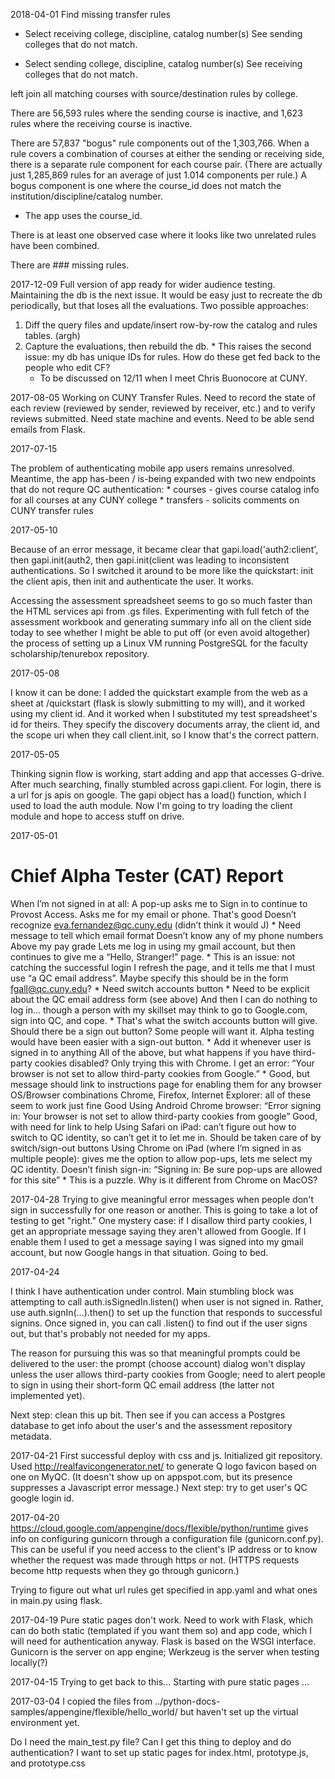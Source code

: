 2018-04-01
Find missing transfer rules
- Select receiving college, discipline, catalog number(s)
  See sending colleges that do not match.

- Select sending college, discipline, catalog number(s)
  See receiving colleges that do not match.

left join all matching courses with source/destination rules by college.

There are 56,593 rules where the sending course is inactive, and 1,623 rules where the receiving course is inactive.

There are 57,837 "bogus" rule components out of the 1,303,766.
  When a rule covers a combination of courses at either the sending or receiving side, there is a
  separate rule component for each course pair. (There are actually just 1,285,869 rules for an
  average of just 1.014 components per rule.)
  A bogus component is one where the course_id does not match the institution/discipline/catalog number.
  - The app uses the course_id.

There is at least one observed case where it looks like two unrelated rules have been combined.

There are ### missing rules.


2017-12-09
Full version of app ready for wider audience testing.
Maintaining the db is the next issue. It would be easy just to recreate the db periodically, but
that loses all the evaluations. Two possible approaches:
  1. Diff the query files and update/insert row-by-row the catalog and rules tables. (argh)
  2. Capture the evaluations, then rebuild the db.
    * This raises the second issue: my db has unique IDs for rules. How do these get fed back
      to the people who edit CF?
      * To be discussed on 12/11 when I meet Chris Buonocore at CUNY.

2017-08-05
Working on CUNY Transfer Rules. Need to record the state of each review (reviewed by sender,
reviewed by receiver, etc.) and to verify reviews submitted. Need state machine and events. Need to
be able send emails from Flask.

2017-07-15

The problem of authenticating mobile app users remains unresolved.
Meantime, the app has-been / is-being expanded with two new endpoints that do not requre QC
authentication:
    * courses - gives course catalog info for all courses at any CUNY college
    * transfers - solicits comments on CUNY transfer rules


2017-05-10

Because of an error message, it became clear that gapi.load('auth2:client', then gapi.init(auth2,
then gapi.init(client was leading to inconsistent authentications. So I switched it around to be
more like the quickstart: init the client apis, then init and authenticate the user. It works.

Accessing the assessment spreadsheet seems to go so much faster than the HTML services api from .gs
files. Experimenting with full fetch of the assessment workbook and generating summary info all  on
the client side today to see whether I might be able to put off (or even avoid altogether) the
process of setting up a Linux VM running PostgreSQL for the faculty scholarship/tenurebox
repository.

2017-05-08

I know it can be done: I added the quickstart example from the web as a sheet at /quickstart (flask
is slowly submitting to my will), and it worked using my client id. And it worked when I substituted
my test spreadsheet's id for theirs. They specify the discovery documents array, the client id, and
the scope uri when they call client.init, so I know that's the correct pattern.

2017-05-05

Thinking signin flow is working, start adding and app that accesses G-drive. After much searching,
finally stumbled across gapi.client. For login, there is a url for js apis on google. The gapi
object has a load() function, which I used to load the auth module. Now I'm going to try loading
the client module and hope to access stuff on drive.

2017-05-01

Chief Alpha Tester (CAT) Report
==========================
When I’m not signed in at all:
    A pop-up asks me to Sign in to continue to Provost Access.  Asks me for my email or phone.
        That's good
    Doesn’t recognize eva.fernandez@qc.cuny.edu (didn’t think it would J)
        * Need message to tell which email format
    Doesn’t know any of my phone numbers
        Above my pay grade
    Lets me log in using my gmail account, but then continues to give me a “Hello, Stranger!” page.
        * This is an issue: not catching the successful login
    I refresh the page, and it tells me that I must use “a QC email address”.  Maybe specify this should be in the form fgall@qc.cuny.edu?
        * Need switch accounts button
        * Need to be explicit about the QC email address form (see above)
    And then I can do nothing to log in… though a person with my skillset may think to go to Google.com, sign into QC, and cope.
        * That's what the switch accounts button will give.
Should there be a sign out button?
    Some people will want it.
    Alpha testing would have been easier with a sign-out button.
        * Add it whenever user is signed in to anything
All of the above, but what happens if you have third-party cookies disabled?
    Only trying this with Chrome.  I get an error: “Your browser is not set to allow third-party cookies from Google.”
        * Good, but message should link to instructions page for enabling them for any browser
OS/Browser combinations
    Chrome, Firefox, Internet Explorer:  all of these seem to work just fine
        Good
    Using Android Chrome browser: “Error signing in: Your browser is not set to allow third-party cookies from google”
        Good, with need for link to help
    Using Safari on iPad: can’t figure out how to switch to QC identity, so can’t get it to let me in.
        Should be taken care of by switch/sign-out buttons
    Using Chrome on iPad (where I’m signed in as multiple people): gives me the option to allow pop-ups, lets me select my QC identity.  Doesn’t finish sign-in: “Signing in: Be sure pop-ups are allowed for this site”
        * This is a puzzle. Why is it different from Chrome on MacOS?

2017-04-28
Trying to give meaningful error messages when people don't sign in successfully for one reason or
another. This is going to take a lot of testing to get "right." One mystery case: if I disallow
third party cookies, I get an appropriate message saying they aren't allowed from Google. If I enable
them I used to get a message saying I was signed into my gmail account, but now Google hangs in that
situation. Going to bed.

2017-04-24

I think I have authentication under control. Main stumbling block was attempting to call
auth.isSignedIn.listen() when user is not signed in. Rather, use auth.signIn(...).then() to set up
the function that responds to successful signins. Once signed in, you can call .listen() to find out
if the user signs out, but that's probably not needed for my apps.

The reason for pursuing this was so that meaningful prompts could be delivered to the user: the
prompt (choose account) dialog won't display unless the user allows third-party cookies from Google;
need to alert people to sign in using their short-form QC email address (the latter not implemented
yet).

Next step: clean this up  bit. Then see if you can access a Postgres database to get info about the
user's and the assessment repository metadata.

2017-04-21
First successful deploy with css and js. Initialized git repository.
Used http://realfavicongenerator.net/ to generate Q logo favicon based on one on MyQC. (It doesn't
show up on appspot.com, but its presence suppresses a Javascript error message.)
Next step: try to get user's QC google login id.

2017-04-20
https://cloud.google.com/appengine/docs/flexible/python/runtime gives info on configuring gunicorn
through a configuration file (gunicorn.conf.py). This can be useful if you need access to the
client's IP address or to know whether the request was made through https or not. (HTTPS requests
become http requests when they go through gunicorn.)

Trying to figure out what url rules get specified in app.yaml and what ones in main.py using flask.

2017-04-19
Pure static pages don't work. Need to work with Flask, which can do both static (templated if you
want them so) and app code, which I will need for authentication anyway.
Flask is based on the WSGI interface. Gunicorn is the server on app engine; Werkzeug is the server
when testing locally(?)

2017-04-15
Trying to get back to this...
Starting with pure static pages ...

2017-03-04
I copied the files from ../python-docs-samples/appengine/flexible/hello_world/ but haven't set up
the virtual environment yet.

Do I need the main_test.py file?
Can I get this thing to deploy and do authentication?
I want to set up static pages for index.html, prototype.js, and prototype.css
